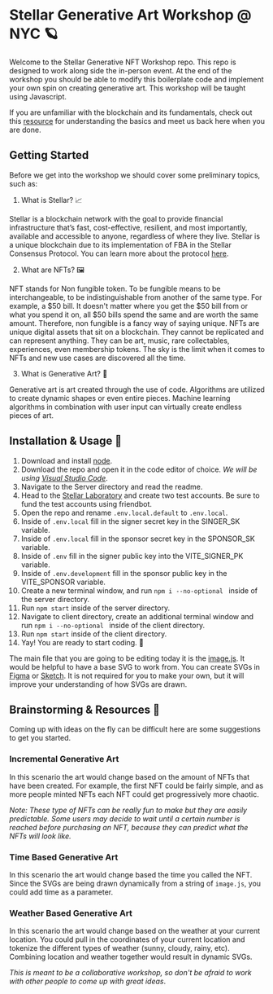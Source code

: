 # Stellar Generative Art Workshop @ NYC 🪐

  

  

Welcome to the Stellar Generative NFT Workshop repo. This repo is designed to work along side the in-person event. At the end of the workshop you should be able to modify this boilerplate code and implement your own spin on creating generative art. This workshop will be taught using Javascript.

  

  

If you are unfamiliar with the blockchain and its fundamentals, check out this [resource](https://stellar.org/developers) for understanding the basics and meet us back here when you are done.

  

  

## Getting Started

  

  

Before we get into the workshop we should cover some preliminary topics, such as:

  

1. What is Stellar? 📈

Stellar is a blockchain network with the goal to provide financial infrastructure that’s fast, cost-effective, resilient, and most importantly, available and accessible to anyone, regardless of where they live. Stellar is a unique blockchain due to its implementation of FBA in the Stellar Consensus Protocol. You can learn more about the protocol [here](https://www.stellar.org/papers/stellar-consensus-protocol?locale=en).

  

2. What are NFTs? 🖼️

NFT stands for Non fungible token. To be fungible means to be interchangeable, to be indistinguishable from another of the same type. For example, a $50 bill. It doesn't matter where you get the $50 bill from or what you spend it on, all $50 bills spend the same and are worth the same amount. Therefore, non fungible is a fancy way of saying unique. NFTs are unique digital assets that sit on a blockchain. They cannot be replicated and can represent anything. They can be art, music, rare collectables, experiences, even membership tokens. The sky is the limit when it comes to NFTs and new use cases are discovered all the time.

3. What is Generative Art? 🎨

Generative art is art created through the use of code. Algorithms are utilized to create dynamic shapes or even entire pieces. Machine learning algorithms in combination with user input can virtually create endless pieces of art.

 
## Installation & Usage 💾

 1. Download and install [node](https://nodejs.org/en/download/).
 2. Download the repo and open it in the code editor of choice. *We will be using [Visual Studio Code](https://code.visualstudio.com/)*.
 3. Navigate to the  Server directory and read the readme.
 4. Head to the [Stellar Laboratory](https://laboratory.stellar.org/#account-creator?network=test) and create two test accounts. Be sure to fund the test accounts using friendbot.
 5. Open the repo and rename `.env.local.default` to `.env.local`.
 6. Inside of `.env.local` fill in the signer secret key in the SINGER_SK variable.
 7. Inside of `.env.local` fill in the sponsor secret key in the SPONSOR_SK variable.
 8. Inside of `.env` fill in the signer public key into the VITE_SIGNER_PK variable.
 9. Inside of `.env.development` fill in the sponsor public key in the VITE_SPONSOR variable.
 10. Create a new terminal window, and run `npm i --no-optional ` inside of the server directory.
 11. Run `npm start` inside of the server directory.
 12. Navigate to client directory, create an additional terminal window and run `npm i --no-optional ` inside of the client directory. 
 13. Run `npm start` inside of the client directory.
 14. Yay! You are ready to start coding. 🥳
 
 The main file that you are going to be editing today it is the [image.js]( image.js). 
It would be helpful to have a base SVG to work from. You can create SVGs in [Figma](https://www.figma.com/) or [Sketch](https://www.sketch.com/home/). It is not required for you to make your own, but it will improve your understanding of how SVGs are drawn.
  

## Brainstorming & Resources 🧠

Coming up with ideas on the fly can be difficult here are some suggestions to get you started.
  

 ### Incremental Generative Art
 In this scenario the art would change based on the amount of NFTs that have been created. For example, the first NFT could be fairly simple, and as more people minted NFTs each NFT could get progressively more chaotic. 
 
*Note: These type of NFTs can be really fun to make but they are easily predictable. Some users may decide to wait until a certain number is reached before purchasing an NFT, because they can predict what the NFTs will look like.*
  

### Time Based Generative Art
In this scenario the art would change based the time you called the NFT. Since the SVGs are being drawn dynamically from a string of `image.js`, you could add time as a parameter.

### Weather Based Generative Art
In this scenario the art would change based on the weather at your current location. You could pull in the coordinates of your current location and tokenize the different types of weather (sunny, cloudy, rainy, etc). Combining location and weather together would result in dynamic SVGs.

*This is meant to be a collaborative workshop, so don't be afraid to work with other people to come up with great ideas*.
